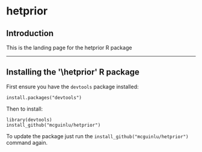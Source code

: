 # hetprior

## Introduction
This is the landing page for the hetprior R package


* * *

## Installing the '\hetprior\' R package
First ensure you have the `devtools` package installed:

    install.packages("devtools")

Then to install:

    library(devtools)
    install_github("mcguinlu/hetprior")

To update the package just run the `install_github("mcguinlu/hetprior")` command again.
